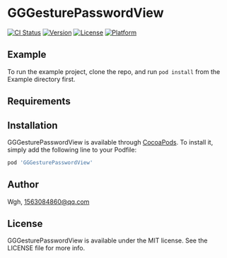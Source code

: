 # GGGesturePasswordView

[![CI Status](https://img.shields.io/travis/Wgh/GGGesturePasswordView.svg?style=flat)](https://travis-ci.org/Wgh/GGGesturePasswordView)
[![Version](https://img.shields.io/cocoapods/v/GGGesturePasswordView.svg?style=flat)](https://cocoapods.org/pods/GGGesturePasswordView)
[![License](https://img.shields.io/cocoapods/l/GGGesturePasswordView.svg?style=flat)](https://cocoapods.org/pods/GGGesturePasswordView)
[![Platform](https://img.shields.io/cocoapods/p/GGGesturePasswordView.svg?style=flat)](https://cocoapods.org/pods/GGGesturePasswordView)

## Example

To run the example project, clone the repo, and run `pod install` from the Example directory first.

## Requirements

## Installation

GGGesturePasswordView is available through [CocoaPods](https://cocoapods.org). To install
it, simply add the following line to your Podfile:

```ruby
pod 'GGGesturePasswordView'
```

## Author

Wgh, 1563084860@qq.com

## License

GGGesturePasswordView is available under the MIT license. See the LICENSE file for more info.
